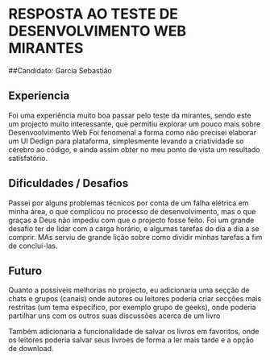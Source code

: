# RESPOSTA AO TESTE DE DESENVOLVIMENTO WEB MIRANTES
##Candidato: Garcia Sebastião

## Experiencia
Foi uma experiência muito boa passar pelo teste da mirantes, sendo este um projecto muito interessante, que permitiu explorar um pouco mais sobre Desenvoolvimento Web
Foi fenomenal a forma como não precisei elaborar um UI Dedign para plataforma, simplesmente levando a criatividade so cérebro ao código, e ainda assim obter no
meu ponto de vista um resultado satisfatório.

## Dificuldades / Desafios
Passei por alguns problemas técnicos por conta de um falha elétrica em minha área, o que complicou no processo de desenvolvimento, 
mas o que graças a Deus não impediu com que o projecto fosse feito. Foi um grande desafio ter de lidar com a carga horário,
e algumas tarefas do dia a dia a se comprir. MAs serviu de grande lição sobre como dividir minhas tarefas a fim de concluí-las.

## Futuro
Quanto a possíveis melhorias no projecto, eu adicionaria uma seçção de chats e grupos (canais) onde autores ou leitores poderia criar secções mais restritas 
(um tema específico, por exemplo grupo de geeks), onde poderia partilhar uns com os outros suas discussões acerca de um livro

Também adicionaria a funcionalidade de salvar os livros em favoritos, onde os leitores poderia salvar seus livroes de forma a ler mais tarde e a opção de download.
